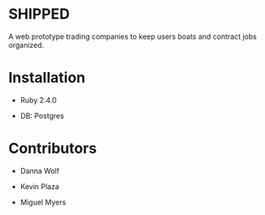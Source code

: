 # SHIPPED

 A web prototype trading companies to keep users boats and contract jobs organized.

# Installation

* Ruby 2.4.0

* DB: Postgres

# Contributors

* Danna Wolf

* Kevin Plaza

* Miguel Myers


